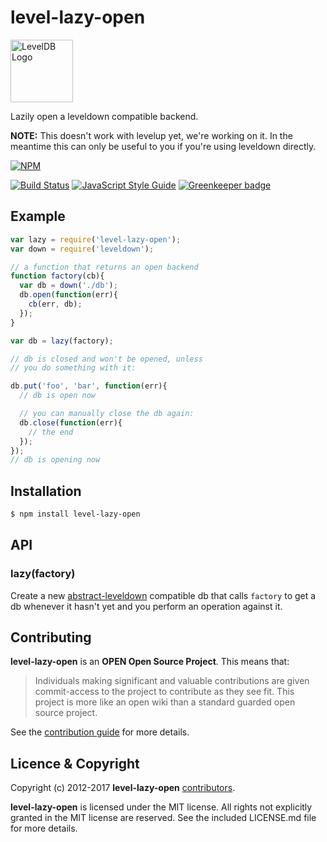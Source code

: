 
# level-lazy-open

<img alt="LevelDB Logo" height="100" src="http://leveldb.org/img/logo.svg">

Lazily open a leveldown compatible backend.

__NOTE:__ This doesn't work with levelup yet, we're working on it. In the meantime
this can only be useful to you if you're using leveldown directly.

[![NPM](https://nodei.co/npm/level-lazy-open.png)](https://nodei.co/npm/level-lazy-open/)

[![Build Status](https://secure.travis-ci.org/Level/lazy-open.png)](http://travis-ci.org/Level/lazy-open)
[![JavaScript Style Guide](https://img.shields.io/badge/code_style-standard-brightgreen.svg)](https://standardjs.com)
[![Greenkeeper badge](https://badges.greenkeeper.io/Level/lazy-open.svg)](https://greenkeeper.io/)

## Example

```js
var lazy = require('level-lazy-open');
var down = require('leveldown');

// a function that returns an open backend
function factory(cb){
  var db = down('./db');
  db.open(function(err){
    cb(err, db);
  });
}

var db = lazy(factory);

// db is closed and won't be opened, unless
// you do something with it:

db.put('foo', 'bar', function(err){
  // db is open now

  // you can manually close the db again:
  db.close(function(err){
    // the end
  });
});
// db is opening now
```

## Installation

```bash
$ npm install level-lazy-open
```

## API

### lazy(factory)

Create a new [abstract-leveldown](https://github.com/level/abstract-leveldown)
compatible db that calls `factory` to get a db whenever it hasn't yet and you
perform an operation against it.

<a name="contributing"></a>
## Contributing

**level-lazy-open** is an **OPEN Open Source Project**. This means that:

> Individuals making significant and valuable contributions are given commit-access to the project to contribute as they see fit. This project is more like an open wiki than a standard guarded open source project.

See the [contribution guide](https://github.com/Level/community/blob/master/CONTRIBUTING.md) for more details.

<a name="licence"></a>
## Licence &amp; Copyright

Copyright (c) 2012-2017 **level-lazy-open** [contributors](https://github.com/level/community#contributors).

**level-lazy-open** is licensed under the MIT license. All rights not explicitly granted in the MIT license are reserved. See the included LICENSE.md file for more details.
